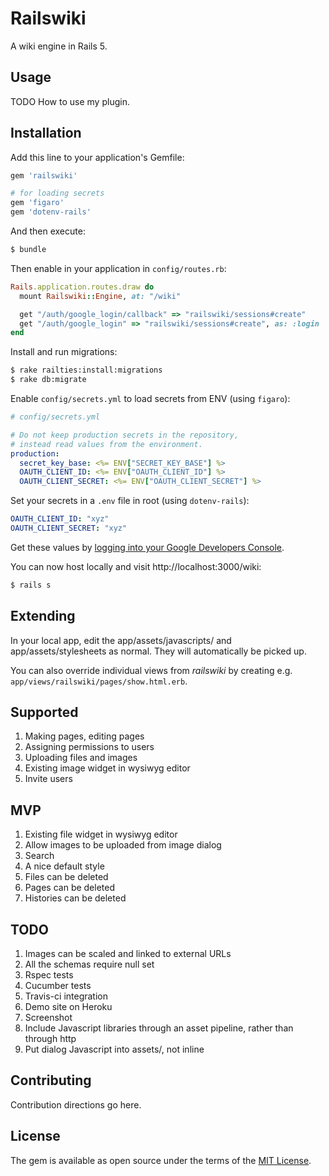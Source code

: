 # Railswiki
A wiki engine in Rails 5.

## Usage
TODO How to use my plugin.

## Installation
Add this line to your application's Gemfile:

```ruby
gem 'railswiki'

# for loading secrets
gem 'figaro'
gem 'dotenv-rails'
```

And then execute:
```bash
$ bundle
```

Then enable in your application in `config/routes.rb`:
```ruby
Rails.application.routes.draw do
  mount Railswiki::Engine, at: "/wiki"

  get "/auth/google_login/callback" => "railswiki/sessions#create"
  get "/auth/google_login" => "railswiki/sessions#create", as: :login
end
```

Install and run migrations:

```bash
$ rake railties:install:migrations
$ rake db:migrate
```

Enable `config/secrets.yml` to load secrets from ENV (using `figaro`):

```yaml
# config/secrets.yml

# Do not keep production secrets in the repository,
# instead read values from the environment.
production:
  secret_key_base: <%= ENV["SECRET_KEY_BASE"] %>
  OAUTH_CLIENT_ID: <%= ENV["OAUTH_CLIENT_ID"] %>
  OAUTH_CLIENT_SECRET: <%= ENV["OAUTH_CLIENT_SECRET"] %>
```

Set your secrets in a `.env` file in root (using `dotenv-rails`):

```yaml
OAUTH_CLIENT_ID: "xyz"
OAUTH_CLIENT_SECRET: "xyz"
```

Get these values by [logging into your Google Developers Console](http://www.jevon.org/wiki/Google_OAuth2_with_Ruby_on_Rails).

You can now host locally and visit http://localhost:3000/wiki:

```bash
$ rails s
```

## Extending

In your local app, edit the app/assets/javascripts/ and app/assets/stylesheets as normal.
They will automatically be picked up.

You can also override individual views from _railswiki_ by creating e.g. `app/views/railswiki/pages/show.html.erb`.

## Supported

1. Making pages, editing pages
1. Assigning permissions to users
1. Uploading files and images
1. Existing image widget in wysiwyg editor
1. Invite users

## MVP

1. Existing file widget in wysiwyg editor
1. Allow images to be uploaded from image dialog
1. Search
1. A nice default style
1. Files can be deleted
1. Pages can be deleted
1. Histories can be deleted

## TODO

1. Images can be scaled and linked to external URLs
1. All the schemas require null set
1. Rspec tests
2. Cucumber tests
3. Travis-ci integration
4. Demo site on Heroku
5. Screenshot
7. Include Javascript libraries through an asset pipeline, rather than through http
8. Put dialog Javascript into assets/, not inline

## Contributing
Contribution directions go here.

## License
The gem is available as open source under the terms of the [MIT License](http://opensource.org/licenses/MIT).
